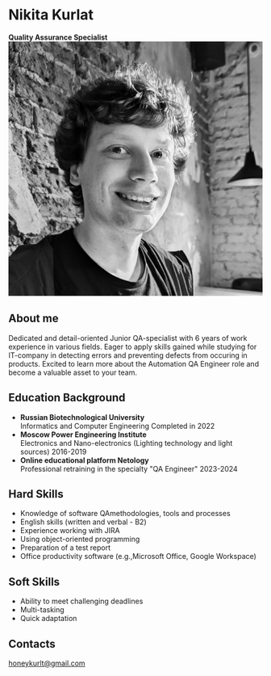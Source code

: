 # Nikita Kurlat
**Quality Assurance Specialist**  
![photo of me](photo.png)
## About me
Dedicated and detail-oriented Junior QA-specialist with
6 years of work experience in various fields. Eager to
apply skills gained while studying for IT-company in
detecting errors and preventing defects from occuring in
products. Excited to learn more about the Automation QA
Engineer role and become a valuable asset to your team.
## Education Background
* **Russian Biotechnological University**  
Informatics and Computer Engineering Completed in 2022
* **Moscow Power Engineering Institute**  
Electronics and Nano-electronics
(Lighting technology and light sources)
2016-2019
* **Online educational platform Netology**  
Professional retraining in the specialty
"QA Engineer"
2023-2024

## Hard Skills
* Knowledge of software QAmethodologies, tools and processes
* English skills (written and verbal - В2)
* Experience working with JIRA
* Using object-oriented programming
* Preparation of a test report
* Office productivity software (e.g.,Microsoft Office, Google Workspace)

## Soft Skills
* Ability to meet challenging deadlines
* Multi-tasking
* Quick adaptation

## Contacts
honeykurlt@gmail.com 
